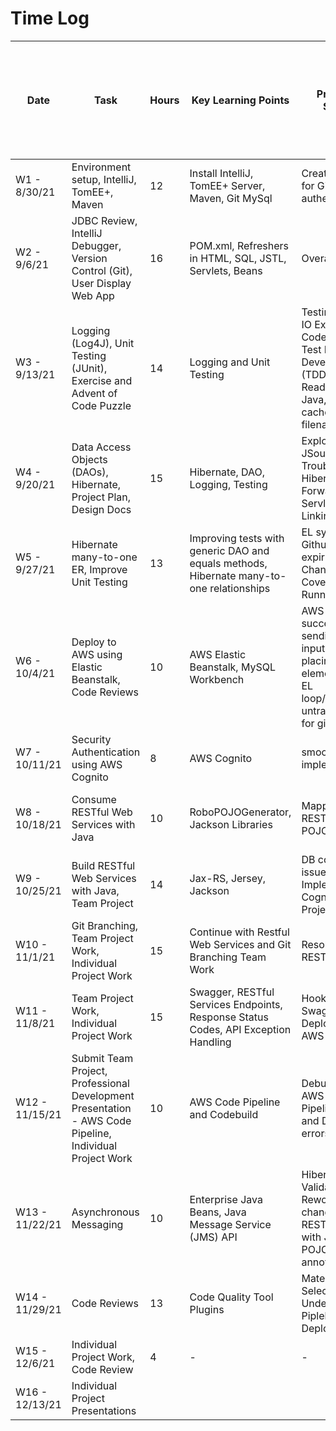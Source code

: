 # Time Log

| Date | Task | Hours | Key Learning Points | Problems Solved | ToDo in addition to course lecture, videos, notes, activities, and exercises
|------|------|-------|------|------|------|
|W1 - 8/30/21|Environment setup, IntelliJ, TomEE+, Maven|12|Install IntelliJ, TomEE+ Server, Maven, Git MySql | Create a Token for Git authentication| Create back-up work environment
|W2 - 9/6/21|JDBC Review, IntelliJ Debugger, Version Control (Git), User Display Web App|16|POM.xml, Refreshers in HTML, SQL, JSTL, Servlets, Beans | Overall Review | Project design docs, property files, jsps, and classes
|W3 - 9/13/21|Logging (Log4J), Unit Testing (JUnit), Exercise and Advent of Code Puzzle|14|Logging and Unit Testing | Testing for an IO Exception, Code Coverage, Test Driven Development (TDD), File Reading in Java, Git cached image filename | Design Documents, Investigate RESTful APIs
|W4 - 9/20/21|Data Access Objects (DAOs), Hibernate, Project Plan, Design Docs|15|Hibernate, DAO, Logging, Testing |Exploring JSoup, Troubleshooting Hibernate, Forwarding Servlets, Linking JSPs | Properties Interface, Improve Project Plan
|W5 - 9/27/21 | Hibernate many-to-one ER, Improve Unit Testing|13 |Improving tests with generic DAO and equals methods, Hibernate many-to-one relationships  |EL syntax, Github PAT expiring, Change Code Coverage Runner |Look into pages caching while running tomcat |
|W6 - 10/4/21 | Deploy to AWS using Elastic Beanstalk, Code Reviews |10 |AWS Elastic Beanstalk, MySQL Workbench |AWS deploy successfully, sending hidden input in forms, placing form element inside EL loop/iteration, untrack folder for gitignore |AWS CI Pipeline research |
|W7 - 10/11/21 | Security Authentication using AWS Cognito |8 |AWS Cognito |smooth implementation |Implement AWS Cognito in Indie Project |
|W8 - 10/18/21 | Consume RESTful Web Services with Java |10 |RoboPOJOGenerator, Jackson Libraries |Mapping RESTful Json to POJO |Team project survey, Class survey |
|W9 - 10/25/21 | Build RESTful Web Services with Java, Team Project |14 |Jax-RS, Jersey, Jackson |DB connection issue, Implementing Cognito in Indie Project | Team project research |
|W10 - 11/1/21 |Git Branching, Team Project Work, Individual Project Work  | 15 | Continue with Restful Web Services and Git Branching Team Work | Resolve Bugs in RESTful DAO | User Table, Cognito Auth and Logout, CSS Framework  |
|W11 - 11/8/21 |Team Project Work, Individual Project Work  | 15 | Swagger, RESTful Services Endpoints, Response Status Codes, API Exception Handling | Hooking in Swagger, Deploying to AWS | AWS CI Pipeline    |
|W12 - 11/15/21 |Submit Team Project, Professional Development Presentation - AWS Code Pipeline, Individual Project Work  | 10 | AWS Code Pipeline and Codebuild | Debugging AWS Code Pipeline Build and Deploy errors | Data validation and error jsp  |
|W13 - 11/22/21 |Asynchronous Messaging	  | 10 | Enterprise Java Beans, Java Message Service (JMS) API  | Hibernate Validator, Rework a changed RESTful service with Jackson POJO ignore annotations  |  Validation  |
|W14 - 11/29/21 |Code Reviews	  |  13 | Code Quality Tool Plugins  | Materialize Select, Understanding Pipleline Deployment  |  Finalize Project  |
|W15 - 12/6/21 |Individual Project Work, Code Review	  |  4 | -  | -  | Finalize Project    |
|W16 - 12/13/21 |Individual Project Presentations	  |   |   |   |    |
